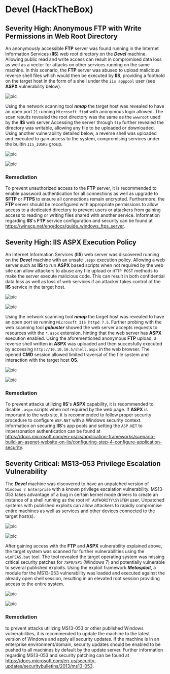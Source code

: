 # Devel (HackTheBox)

## Severity High: Anonymous FTP with Write Permissions in Web Root Directory

An anonymously accessible **FTP** server was found running in the Internet Information Services (**IIS**) web root directory on the ***Devel*** machine. Allowing public read and write access can result in compromised data loss as well as a vector for attacks on other services running on the same machine. In this scenario, the **FTP** server was abused to upload malicious reverse shell files which would then be executed by **IIS**, providing a foothold on the target host in the form of a shell under the `iis apppool` user (see **ASPX** vulnerability below).

![pic](/home/ismaeel/Documents/hkbx/devel/snaps/ftp1.png)

Using the network scanning tool ***nmap*** the target host was revealed to have an open port `21` running `Microsoft ftpd` with anonymous login allowed. The scan results revealed the root directory was the same as the `wwwroot` used by the **IIS** web server Accessing the server through `ftp` further revealed the directory was writable, allowing any file to be uploaded or downloaded. Using another vulnerability detailed below, a reverse shell was uploaded and executed to gain access to the system, compromising services under the builtin `IIS_IUSRS` group.

![pic](/home/ismaeel/Documents/hkbx/devel/snaps/ftp2.png)

![pic](/home/ismaeel/Documents/hkbx/devel/snaps/ftp3.png)

### Remediation

To prevent unauthorized access to the **FTP** server, it is recommended to enable password authentication for all connections as well as upgrade to **SFTP** or **FTPS** to ensure all connections remain encrypted. Furthermore, the **FTP** server should be reconfigured with appropriate permissions to allow access to a dedicated directory to prevent users or attackers from gaining access to reading or writing files shared with another service. Information regarding **IIS**'s **FTP** service configuration and security can be found at https://winscp.net/eng/docs/guide_windows_ftps_server.



## Severity High: IIS ASPX Execution Policy

An Internet Information Services (**IIS**) web server was discovered running on the ***Devel*** machine with an unsafe `.aspx` execution policy. Allowing a web server such as **IIS** to run **ASPX** based scripts when not required by the web site can allow attackers to abuse any file upload or `HTTP POST` methods to make the server execute malicious code. This can result in both confidential data loss as well as loss of web services if an attacker takes control of the **IIS** service in the target host.

![pic](/home/ismaeel/Documents/hkbx/devel/snaps/aspx0.png)

![pic](/home/ismaeel/Documents/hkbx/devel/snaps/aspx1.png)

Using the network scanning tool ***nmap*** the target host was revealed to have an open port `80` running `Microsoft IIS httpd 7.5`. Further probing with the web scanning tool ***gobuster*** showed the web server accepts requests to resources with the `*.aspx` extension, hinting that the web server has **ASPX** execution enabled. Using the aforementioned anonymous **FTP** upload, a reverse shell written in **ASPX** was uploaded and then succesfully executed by accessing `http://10.10.10.5/shell.aspx` in the web browser. The opened **CMD** session allowed limited traversal of the file system and interaction with the target host **OS**.

![pic](/home/ismaeel/Documents/hkbx/devel/snaps/aspx2.png)

![pic](/home/ismaeel/Documents/hkbx/devel/snaps/aspx3.png)

### Remediation

To prevent attacks utilizing **IIS**'s **ASPX** capability, it is recommended to disable `.aspx` scripts when not required by the web page. If **ASPX** is important to the web site, it is recommended to follow proper security procedure to configure `ASP.NET` with a Windows security context. Information on securing **IIS**'s app pools and setting the `ASP.NET` to impersonation authentication can be found at https://docs.microsoft.com/en-us/iis/application-frameworks/scenario-build-an-aspnet-website-on-iis/configuring-step-4-configure-application-security. 



## Severity Critical: MS13-053 Privilege Escalation Vulnerability

The ***Devel*** machine was discovered to have an unpatched version of `Windows 7 Enterprise` with a known privilege escalation vulnerability. MS13-053 takes advantage of a bug in certain kernel mode drivers to create an instance of a shell running as the root `NT AUTHORITY\SYSTEM` user. Unpatched systems with published exploits can allow attackers to rapidly compromise entire machines as well as services and other devices connected to the target host(s). 

![pic](/home/ismaeel/Documents/hkbx/devel/snaps/ms0.png)

![pic](/home/ismaeel/Documents/hkbx/devel/snaps/ms1.png)

After gaining access with the **FTP** and **ASPX** vulnerability explained above, the target system was scanned for further vulnerabilities using the `winPEAS.bat` tool. The tool revealed the target operating system was missing critical security patches for `7SP0/SP1` (Windows 7) and potentially vulnerable to several published exploits. Using the exploit framework ***Metasploit***, a module for the MS13-053 vulnerability was loaded and executed against the already open shell session, resulting in an elevated root session providing access to the entire system. 

![pic](/home/ismaeel/Documents/hkbx/devel/snaps/ms2.png)

![pic](/home/ismaeel/Documents/hkbx/devel/snaps/ms3.png)

### Remediation

to prevent attacks utilizing MS13-053 or other published Windows vulnerabilities, it is recommended to update the machine to the latest version of Windows and apply all security updates. If the machine is in an enterprise environment/domain, security updates should be enabled to be pushed to all machines by default by the update server. Further information regarding MS13-053 and security patching can be found at https://docs.microsoft.com/en-us/security-updates/securitybulletins/2013/ms13-053.